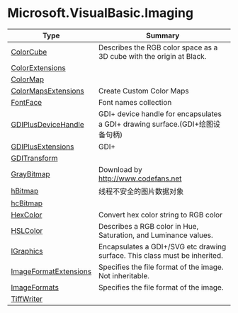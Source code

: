 ﻿
# Microsoft.VisualBasic.Imaging

|Type|Summary|
|----|-------|
|[ColorCube](./ColorCube.md)|Describes the RGB color space as a 3D cube with the origin at Black.|
|[ColorExtensions](./ColorExtensions.md)||
|[ColorMap](./ColorMap.md)||
|[ColorMapsExtensions](./ColorMapsExtensions.md)|Create Custom Color Maps|
|[FontFace](./FontFace.md)|Font names collection|
|[GDIPlusDeviceHandle](./GDIPlusDeviceHandle.md)|GDI+ device handle for encapsulates a GDI+ drawing surface.(GDI+绘图设备句柄)|
|[GDIPlusExtensions](./GDIPlusExtensions.md)|GDI+|
|[GDITransform](./GDITransform.md)||
|[GrayBitmap](./GrayBitmap.md)|Download by http://www.codefans.net|
|[hBitmap](./hBitmap.md)|线程不安全的图片数据对象|
|[hcBitmap](./hcBitmap.md)||
|[HexColor](./HexColor.md)|Convert hex color string to RGB color|
|[HSLColor](./HSLColor.md)|Describes a RGB color in Hue, Saturation, and Luminance values.|
|[IGraphics](./IGraphics.md)|Encapsulates a GDI+/SVG etc drawing surface. This class must be inherited.|
|[ImageFormatExtensions](./ImageFormatExtensions.md)|Specifies the file format of the image. Not inheritable.|
|[ImageFormats](./ImageFormats.md)|Specifies the file format of the image.|
|[TiffWriter](./TiffWriter.md)||

